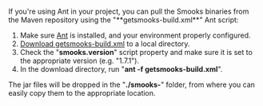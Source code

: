 <br/>
If you're using Ant in your project, you can pull the Smooks binaries from the Maven repository using the "**getsmooks-build.xml**" Ant script:

1. Make sure [Ant](https://ant.apache.org/) is installed, and your environment properly configured.
2. [Download getsmooks-build.xml](https://github.com/smooks/smooks-distro/blob/master/utils/getsmooks-build.xml) to a local directory.
3. Check the "**smooks.version**" script property and make sure it is set to the appropriate version (e.g. "1.7.1").
4. In the download directory, run "**ant -f getsmooks-build.xml**".


The jar files will be dropped in the "**./smooks-<timestamp>**" folder, from where you can easily copy them to the appropriate location. 